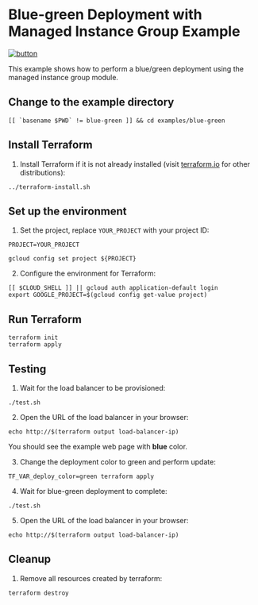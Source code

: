 # Blue-green Deployment with Managed Instance Group Example

[![button](http://gstatic.com/cloudssh/images/open-btn.png)](https://console.cloud.google.com/cloudshell/open?git_repo=https://github.com/GoogleCloudPlatform/terraform-google-managed-instance-group&working_dir=examples/blue-green&page=shell&tutorial=README.md)

This example shows how to perform a blue/green deployment using the managed instance group module.

## Change to the example directory

```
[[ `basename $PWD` != blue-green ]] && cd examples/blue-green
```

## Install Terraform

1. Install Terraform if it is not already installed (visit [terraform.io](https://terraform.io) for other distributions):

```
../terraform-install.sh
```

## Set up the environment

1. Set the project, replace `YOUR_PROJECT` with your project ID:

```
PROJECT=YOUR_PROJECT
```

```
gcloud config set project ${PROJECT}
```

2. Configure the environment for Terraform:

```
[[ $CLOUD_SHELL ]] || gcloud auth application-default login
export GOOGLE_PROJECT=$(gcloud config get-value project)
```

## Run Terraform

```
terraform init
terraform apply
```

## Testing

1. Wait for the load balancer to be provisioned:

```
./test.sh
```

2. Open the URL of the load balancer in your browser:

```
echo http://$(terraform output load-balancer-ip)
```

You should see the example web page with __blue__ color.

3. Change the deployment color to green and perform update:

```
TF_VAR_deploy_color=green terraform apply
```

4. Wait for blue-green deployment to complete:

```
./test.sh
```

5. Open the URL of the load balancer in your browser:

```
echo http://$(terraform output load-balancer-ip)
```

## Cleanup

1. Remove all resources created by terraform:

```
terraform destroy
```
